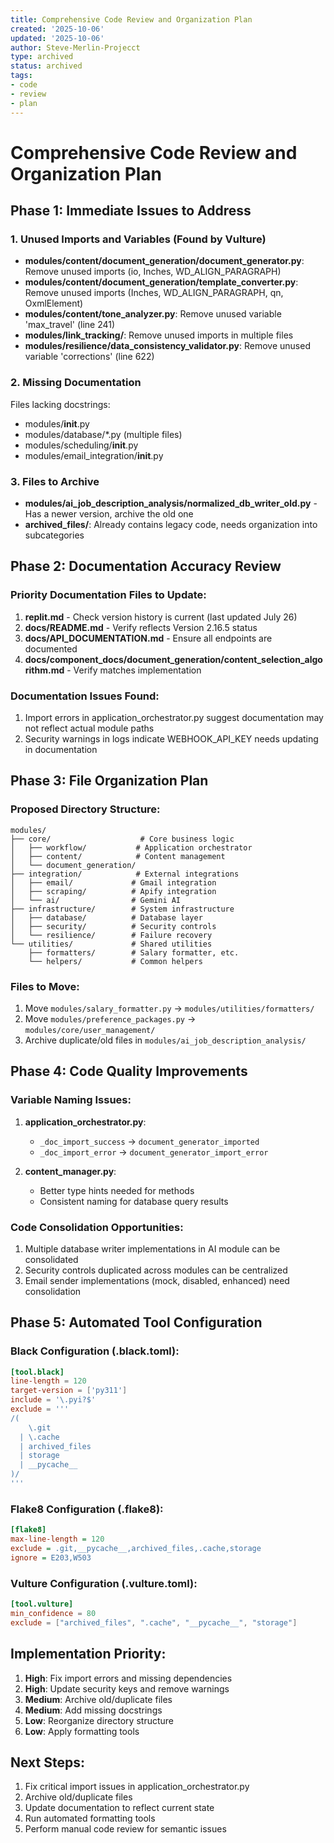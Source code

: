 ```yaml
---
title: Comprehensive Code Review and Organization Plan
created: '2025-10-06'
updated: '2025-10-06'
author: Steve-Merlin-Projecct
type: archived
status: archived
tags:
- code
- review
- plan
---
```


# Comprehensive Code Review and Organization Plan

## Phase 1: Immediate Issues to Address

### 1. Unused Imports and Variables (Found by Vulture)
- **modules/content/document_generation/document_generator.py**: Remove unused imports (io, Inches, WD_ALIGN_PARAGRAPH)
- **modules/content/document_generation/template_converter.py**: Remove unused imports (Inches, WD_ALIGN_PARAGRAPH, qn, OxmlElement)
- **modules/content/tone_analyzer.py**: Remove unused variable 'max_travel' (line 241)
- **modules/link_tracking/**: Remove unused imports in multiple files
- **modules/resilience/data_consistency_validator.py**: Remove unused variable 'corrections' (line 622)

### 2. Missing Documentation
Files lacking docstrings:
- modules/__init__.py
- modules/database/*.py (multiple files)
- modules/scheduling/__init__.py
- modules/email_integration/__init__.py

### 3. Files to Archive
- **modules/ai_job_description_analysis/normalized_db_writer_old.py** - Has a newer version, archive the old one
- **archived_files/**: Already contains legacy code, needs organization into subcategories

## Phase 2: Documentation Accuracy Review

### Priority Documentation Files to Update:
1. **replit.md** - Check version history is current (last updated July 26)
2. **docs/README.md** - Verify reflects Version 2.16.5 status
3. **docs/API_DOCUMENTATION.md** - Ensure all endpoints are documented
4. **docs/component_docs/document_generation/content_selection_algorithm.md** - Verify matches implementation

### Documentation Issues Found:
1. Import errors in application_orchestrator.py suggest documentation may not reflect actual module paths
2. Security warnings in logs indicate WEBHOOK_API_KEY needs updating in documentation

## Phase 3: File Organization Plan

### Proposed Directory Structure:
```
modules/
├── core/                    # Core business logic
│   ├── workflow/           # Application orchestrator
│   ├── content/            # Content management
│   └── document_generation/
├── integration/            # External integrations
│   ├── email/             # Gmail integration
│   ├── scraping/          # Apify integration
│   └── ai/                # Gemini AI
├── infrastructure/        # System infrastructure
│   ├── database/          # Database layer
│   ├── security/          # Security controls
│   └── resilience/        # Failure recovery
└── utilities/             # Shared utilities
    ├── formatters/        # Salary formatter, etc.
    └── helpers/           # Common helpers
```

### Files to Move:
1. Move `modules/salary_formatter.py` → `modules/utilities/formatters/`
2. Move `modules/preference_packages.py` → `modules/core/user_management/`
3. Archive duplicate/old files in `modules/ai_job_description_analysis/`

## Phase 4: Code Quality Improvements

### Variable Naming Issues:
1. **application_orchestrator.py**: 
   - `_doc_import_success` → `document_generator_imported`
   - `_doc_import_error` → `document_generator_import_error`

2. **content_manager.py**:
   - Better type hints needed for methods
   - Consistent naming for database query results

### Code Consolidation Opportunities:
1. Multiple database writer implementations in AI module can be consolidated
2. Security controls duplicated across modules can be centralized
3. Email sender implementations (mock, disabled, enhanced) need consolidation

## Phase 5: Automated Tool Configuration

### Black Configuration (.black.toml):
```toml
[tool.black]
line-length = 120
target-version = ['py311']
include = '\.pyi?$'
exclude = '''
/(
    \.git
  | \.cache
  | archived_files
  | storage
  | __pycache__
)/
'''
```

### Flake8 Configuration (.flake8):
```ini
[flake8]
max-line-length = 120
exclude = .git,__pycache__,archived_files,.cache,storage
ignore = E203,W503
```

### Vulture Configuration (.vulture.toml):
```toml
[tool.vulture]
min_confidence = 80
exclude = ["archived_files", ".cache", "__pycache__", "storage"]
```

## Implementation Priority:
1. **High**: Fix import errors and missing dependencies
2. **High**: Update security keys and remove warnings
3. **Medium**: Archive old/duplicate files
4. **Medium**: Add missing docstrings
5. **Low**: Reorganize directory structure
6. **Low**: Apply formatting tools

## Next Steps:
1. Fix critical import issues in application_orchestrator.py
2. Archive old/duplicate files
3. Update documentation to reflect current state
4. Run automated formatting tools
5. Perform manual code review for semantic issues